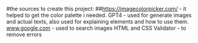 #the sources to create this project:
##https://imagecolorpicker.com/       - it helped to get the color palette i needed.
GPT4                                - used for generate images and actual texts, also used for explaining elements and how to use them.
www.google.com                      - used to search images
HTML and CSS Validator              - to remove errors 




